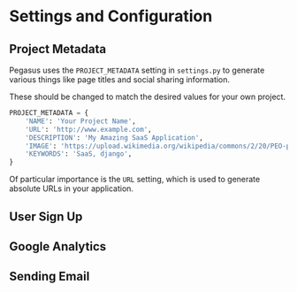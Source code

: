 # Settings and Configuration

## Project Metadata

Pegasus uses the `PROJECT_METADATA` setting in `settings.py` to generate various things
like page titles and social sharing information.

These should be changed to match the desired values for your own project.

```python
PROJECT_METADATA = {
    'NAME': 'Your Project Name',
    'URL': 'http://www.example.com',
    'DESCRIPTION': 'My Amazing SaaS Application',
    'IMAGE': 'https://upload.wikimedia.org/wikipedia/commons/2/20/PEO-pegasus_black.svg',
    'KEYWORDS': 'SaaS, django',
}
```

Of particular importance is the `URL` setting, which is used to generate absolute 
URLs in your application.

## User Sign Up


## Google Analytics


## Sending Email

